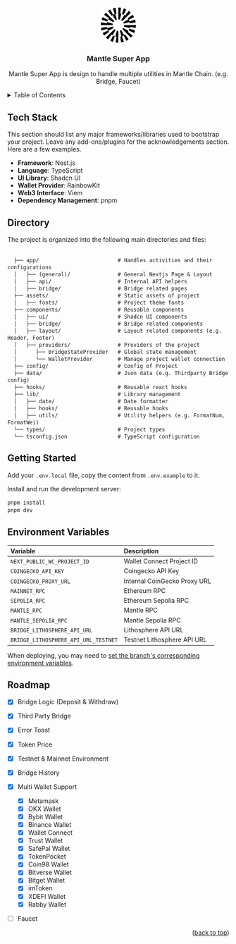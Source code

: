 <a id="readme-top"></a>


<!-- PROJECT LOGO -->
<br />
<div align="center">
  <a href="https://github.com/mantle-xyz/mantle-superapp">
    <img src="public/favicon/apple-touch-icon-120x120.png" alt="Logo" width="80" height="80">
  </a>

  <h3 align="center">Mantle Super App</h3>

  <p align="center">
    Mantle Super App is design to handle multiple utilities in Mantle Chain. (e.g. Bridge, Faucet)
  </p>
</div>



<!-- TABLE OF CONTENTS -->
<details>
  <summary>Table of Contents</summary>
  <ol>
    <li>
      <a href="#tech-stack">Tech Stack</a>
    </li>
    <li>
      <a href="#directory">Directory</a>
    </li>
    <li><a href="#getting-started">Getting Started</a></li>
    <li><a href="#environment-variables">Environment Variables</a></li>
    <li><a href="#roadmap">Roadmap</a></li>
  </ol>
</details>



<!-- TECH STACK -->
## Tech Stack

This section should list any major frameworks/libraries used to bootstrap your project. Leave any add-ons/plugins for the acknowledgements section. Here are a few examples.

- **Framework**: Nest.js
- **Language**: TypeScript
- **UI Library**: Shadcn UI
- **Wallet Provider**: RainbowKit
- **Web3 Interface**: Viem
- **Dependency Management**: pnpm


<!-- GETTING STARTED -->
## Directory

The project is organized into the following main directories and files:

```

  ├── app/                         # Handles activities and their configurations
  │   ├── (general)/               # General Nextjs Page & Layout
  │   ├── api/                     # Internal API helpers
  │   ├── bridge/                  # Bridge related pages
  ├── assets/                      # Static assets of project
  │   ├── fonts/                   # Project theme fonts
  ├── components/                  # Reusable components
  │   ├── ui/                      # Shadcn UI components
  │   ├── bridge/                  # Bridge related components
  │   ├── layout/                  # Layout related components (e.g. Header, Footer)
  │   ├── providers/               # Providers of the project
  │      ├── BridgeStateProvider   # Global state management
  │      └── WalletProvider        # Manage project wallet connection
  ├── config/                      # Config of Project
  ├── data/                        # Json data (e.g. Thirdparty Bridge config)
  ├── hooks/                       # Reusable react hooks
  ├── lib/                         # Library management 
  │   ├── date/                    # Date formatter
  │   ├── hooks/                   # Reusable hooks
  │   ├── utils/                   # Utility helpers (e.g. FormatNum, FormatWei)
  └── types/                       # Project types
  └── tsconfig.json                # TypeScript configuration
```

<!-- GETTING STARTED -->
## Getting Started

Add your `.env.local` file, copy the content from `.env.example` to it.

Install and run the development server:

```bash
pnpm install
pnpm dev
```





<!-- ENVIRONMENT VARIABLES -->
## Environment Variables

| Variable              | Description                                                        |
| :-------------------- | :----------------------------------------------------------------- |
| `NEXT_PUBLIC_WC_PROJECT_ID`    | Wallet Connect Project ID |
| `COINGECKO_API_KEY`         | Coingecko API Key           |
| `COINGECKO_PROXY_URL`         | Internal CoinGecko Proxy URL          |
| `MAINNET_RPC` | Ethereum RPC      |
| `SEPOLIA_RPC` | Ethereum Sepolia RPC      |
| `MANTLE_RPC` | Mantle RPC      |
| `MANTLE_SEPOLIA_RPC` | Mantle Sepolia RPC      |
| `BRIDGE_LITHOSPHERE_API_URL`         |  Lithosphere API URL             |
| `BRIDGE_LITHOSPHERE_API_URL_TESTNET`         | Testnet Lithosphere API URL                   |

When deploying, you may need to [set the branch's corresponding environment variables](https://vercel.com/changelog/environments-variables-per-git-branch).



<!-- ROADMAP -->
## Roadmap

- [x] Bridge Logic (Deposit & Withdraw)
- [x] Third Party Bridge
- [x] Error Toast
- [x] Token Price
- [x] Testnet & Mainnet Environment
- [x] Bridge History
- [x] Multi Wallet Support
    - [x] Metamask
    - [x] OKX Wallet
    - [x] Bybit Wallet
    - [x] Binance Wallet
    - [x] Wallet Connect
    - [x] Trust Wallet
    - [x] SafePal Wallet
    - [x] TokenPocket
    - [x] Coin98 Wallet
    - [x] Bitverse Wallet
    - [x] Bitget Wallet
    - [x] imToken
    - [x] XDEFI Wallet
    - [x] Rabby Wallet
- [ ] Faucet


<p align="right">(<a href="#readme-top">back to top</a>)</p>

